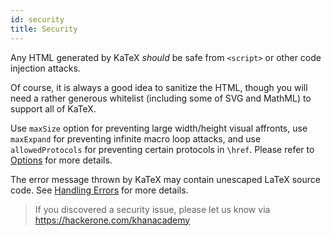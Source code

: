 ```yaml
---
id: security
title: Security
---
```

Any HTML generated by KaTeX *should* be safe from `<script>` or other code
injection attacks.

Of course, it is always a good idea to sanitize the HTML, though you will need
a rather generous whitelist (including some of SVG and MathML) to support
all of KaTeX.

Use `maxSize` option for preventing large width/height visual affronts,
use `maxExpand` for preventing infinite macro loop attacks, and
use `allowedProtocols` for preventing certain protocols in `\href`. Please
refer to [Options](options.md) for more details.

The error message thrown by KaTeX may contain unescaped LaTeX source code.
See [Handling Errors](error.md) for more details.

> If you discovered a security issue, please let us know via https://hackerone.com/khanacademy
